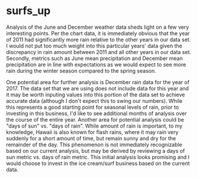 # surfs_up

Analysis of the June and December weather data sheds light on a few very interesting points. Per the chart data, it is immediately obvious that the year of 2011 had significantly more rain relative to the other years in our data set. I would not put too much weight into this particular years' data given the discrepancy in rain amount between 2011 and all other years in our data set. Secondly, metrics such as June mean precipitation and December mean precipitation are in line with expectations as we would expect to see more rain during the winter season compared to the spring season. 

One potential area for further analysis is December rain data for the year of 2017. The data set that we are using does not include data for this year and it may be worth inputing values into this portion of the data set to achieve accurate data (although I don't expect this to swing our numbers). While this represents a good starting point for seasonal levels of rain, prior to investing in this business, I'd like to see additional months of analysis over the course of the entire year.
Another area for potential analysis could be "days of sun" vs. "days of rain". While amount of rain is important, to my knowledge, Hawaii is also known for flash rains, where it may rain very suddenly for a short amount of time, but remain sunny and dry for the remainder of the day. This phenomenon is not immediately recognizable based on our current analysis, but may be derived by reviewing a days of sun metric vs. days of rain metric. This initial analysis looks promising and I would choose to invest in the ice cream/surf business based on the current data.
